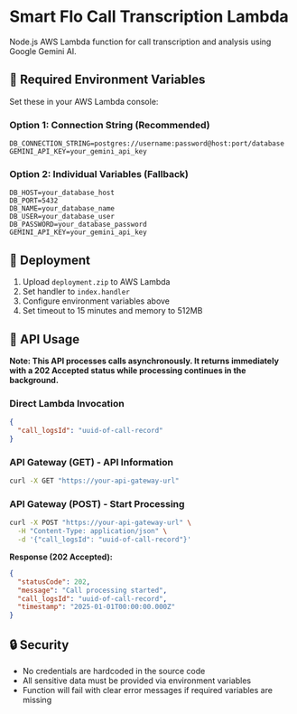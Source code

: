 # Smart Flo Call Transcription Lambda

Node.js AWS Lambda function for call transcription and analysis using Google Gemini AI.

## 🔧 Required Environment Variables

Set these in your AWS Lambda console:

### Option 1: Connection String (Recommended)
```
DB_CONNECTION_STRING=postgres://username:password@host:port/database
GEMINI_API_KEY=your_gemini_api_key
```

### Option 2: Individual Variables (Fallback)
```
DB_HOST=your_database_host
DB_PORT=5432
DB_NAME=your_database_name
DB_USER=your_database_user
DB_PASSWORD=your_database_password
GEMINI_API_KEY=your_gemini_api_key
```

## 🚀 Deployment

1. Upload `deployment.zip` to AWS Lambda
2. Set handler to `index.handler`
3. Configure environment variables above
4. Set timeout to 15 minutes and memory to 512MB

## 📡 API Usage

**Note: This API processes calls asynchronously. It returns immediately with a 202 Accepted status while processing continues in the background.**

### Direct Lambda Invocation
```json
{
  "call_logsId": "uuid-of-call-record"
}
```

### API Gateway (GET) - API Information
```bash
curl -X GET "https://your-api-gateway-url"
```

### API Gateway (POST) - Start Processing
```bash
curl -X POST "https://your-api-gateway-url" \
  -H "Content-Type: application/json" \
  -d '{"call_logsId": "uuid-of-call-record"}'
```

**Response (202 Accepted):**
```json
{
  "statusCode": 202,
  "message": "Call processing started",
  "call_logsId": "uuid-of-call-record",
  "timestamp": "2025-01-01T00:00:00.000Z"
}
```

## 🔒 Security

- No credentials are hardcoded in the source code
- All sensitive data must be provided via environment variables
- Function will fail with clear error messages if required variables are missing
